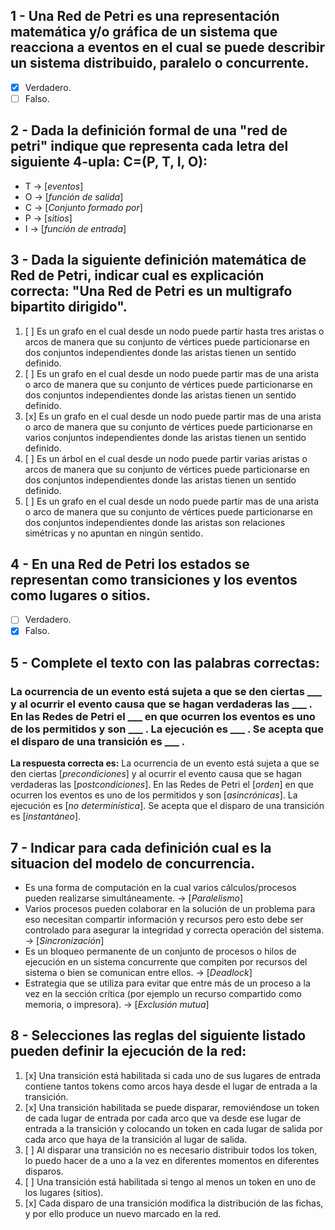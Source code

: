 ## 1 - Una Red de Petri es una representación matemática y/o gráfica de un sistema que reacciona a eventos  en el cual se puede describir un sistema distribuido, paralelo o concurrente.

- [x] Verdadero.
- [ ] Falso.

## 2 - Dada la definición formal de una "red de petri" indique que representa cada letra del siguiente 4-upla: C=(P, T, I, O):

- T → [*eventos*]
- O → [*función de salida*]
- C → [*Conjunto formado por*]
- P → [*sitios*]
- I → [*función de entrada*]

## 3 - Dada la siguiente definición matemática de Red de Petri, indicar cual es explicación correcta: "Una Red de Petri es un multigrafo bipartito dirigido".

1. [ ] Es un grafo en el cual desde un nodo puede partir hasta tres aristas o arcos de manera que su conjunto de vértices puede particionarse en dos conjuntos independientes donde las aristas tienen un sentido definido.
2. [ ] Es un grafo en el cual desde un nodo puede partir mas de una arista o arco de manera que su conjunto de vértices puede particionarse en dos conjuntos independientes donde las aristas tienen un sentido definido.
3. [x] Es un grafo en el cual desde un nodo puede partir mas de una arista o arco de manera que su conjunto de vértices puede particionarse en varios conjuntos independientes donde las aristas tienen un sentido definido.
4. [ ] Es un árbol en el cual desde un nodo puede partir varias aristas o arcos de manera que su conjunto de vértices puede particionarse en dos conjuntos independientes donde las aristas tienen un sentido definido.
5. [ ] Es un grafo en el cual desde un nodo puede partir mas de una arista o arco de manera que su conjunto de vértices puede particionarse en dos conjuntos independientes donde las aristas son relaciones simétricas y no apuntan en ningún sentido.

## 4 - En una Red de Petri los estados se representan como transiciones y los eventos como lugares o sitios.

- [ ] Verdadero.
- [x] Falso.

## 5 - Complete el texto con las palabras correctas:

### La ocurrencia de un evento está sujeta a que se den ciertas \___ y al ocurrir el evento causa que se hagan verdaderas las \___ . En las Redes de Petri el \___  en que ocurren los eventos es uno de los permitidos y son \___ . La ejecución es \___ . Se acepta que el disparo de una transición es \___ .

**La respuesta correcta es:** La ocurrencia de un evento está sujeta a que se den ciertas [*precondiciones*] y al ocurrir el evento causa que se hagan verdaderas las [*postcondiciones*]. En las Redes de Petri el [*orden*] en que ocurren los eventos es uno de los permitidos  y son [*asincrónicas*]. La ejecución es [*no determinística*]. Se acepta que el disparo de una transición es [*instantáneo*].

## 7 - Indicar para cada definición cual es la situacion del modelo de concurrencia.

- Es una forma de computación en la cual varios cálculos/procesos pueden realizarse simultáneamente. → [*Paralelismo*]
- Varios procesos pueden colaborar en la solución de un problema para eso necesitan compartir información y recursos pero esto debe ser controlado para asegurar la integridad y correcta operación del sistema. → [*Sincronización*]
- Es un bloqueo permanente de un conjunto de procesos o hilos de ejecución en un sistema concurrente que compiten por recursos del sistema o bien se comunican entre ellos. → [*Deadlock*]
- Estrategia que se utiliza para evitar que entre más de un proceso a la vez en la sección crítica (por ejemplo un recurso compartido como memoria, o impresora). → [*Exclusión mutua*]

## 8 - Selecciones las reglas del siguiente listado pueden definir la ejecución de la red:

1. [x] Una transición está habilitada si cada uno de sus lugares de entrada contiene tantos tokens como arcos haya desde el lugar de entrada a la transición.
2. [x] Una transición habilitada se puede disparar, removiéndose un token de cada lugar de entrada por cada arco que va desde ese lugar de entrada a la transición y colocando un token en cada lugar de salida por cada arco que haya de la transición al lugar de salida.
3. [ ] Al disparar una transición no es necesario distribuir todos los token, lo puedo hacer de a uno a la vez en diferentes momentos en diferentes disparos.
4. [ ] Una transición está habilitada si tengo al menos un token en uno de los lugares (sitios).
5. [x] Cada disparo de una transición modifica la distribución de las fichas, y por ello produce un nuevo marcado en la red.
